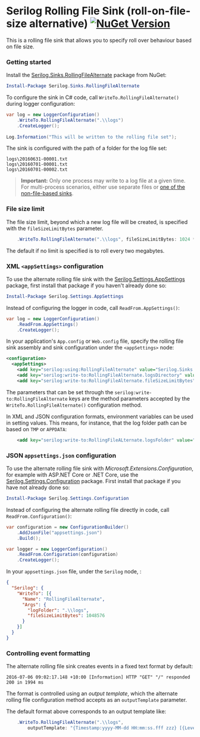 # Serilog Rolling File Sink (roll-on-file-size alternative) [![NuGet Version](http://img.shields.io/nuget/v/Serilog.Sinks.RollingFileAlternate.svg?style=flat)](https://www.nuget.org/packages/Serilog.Sinks.RollingFileAlternate/)

This is a rolling file sink that allows you to specify roll over behaviour based on file size.

### Getting started

Install the [Serilog.Sinks.RollingFileAlternate](https://nuget.org/packages/serilog.sinks.rollingfilealternate) package from NuGet:

```powershell
Install-Package Serilog.Sinks.RollingFileAlternate
```

To configure the sink in C# code, call `WriteTo.RollingFileAlternate()` during logger configuration:

```csharp
var log = new LoggerConfiguration()
    .WriteTo.RollingFileAlternate(".\\logs")
    .CreateLogger();
    
Log.Information("This will be written to the rolling file set");
```

The sink is configured with the path of a folder for the log file set:

```
logs\20160631-00001.txt
logs\20160701-00001.txt
logs\20160701-00002.txt
```

> **Important:** Only one process may write to a log file at a given time. For multi-process scenarios, either use separate files or [one of the non-file-based sinks](https://github.com/serilog/serilog/wiki/Provided-Sinks).

### File size limit

The file size limit, beyond which a new log file will be created, is specified with the `fileSizeLimitBytes` parameter.

```csharp
    .WriteTo.RollingFileAlternate(".\\logs", fileSizeLimitBytes: 1024 * 1024)
```

The default if no limit is specified is to roll every two megabytes.

### XML `<appSettings>` configuration

To use the alternate rolling file sink with the [Serilog.Settings.AppSettings](https://github.com/serilog/serilog-settings-appsettings) package, first install that package if you haven't already done so:

```powershell
Install-Package Serilog.Settings.AppSettings
```

Instead of configuring the logger in code, call `ReadFrom.AppSettings()`:

```csharp
var log = new LoggerConfiguration()
    .ReadFrom.AppSettings()
    .CreateLogger();
```

In your application's `App.config` or `Web.config` file, specify the rolling file sink assembly and sink configuration under the `<appSettings>` node:

```xml
<configuration>
  <appSettings>
    <add key="serilog:using:RollingFileAlternate" value="Serilog.Sinks.RollingFileAlternate" />
    <add key="serilog:write-to:RollingFileAlternate.logsDirectory" value=".\logs" />
    <add key="serilog:write-to:RollingFileAlternate.fileSizeLimitBytes" value="1048576" />
```

The parameters that can be set through the `serilog:write-to:RollingFileAlternate` keys are the method parameters accepted by the `WriteTo.RollingFileAlternate()` configuration method.

In XML and JSON configuration formats, environment variables can be used in setting values. This means, for instance, that the log folder path can be based on `TMP` or `APPDATA`:

```xml
    <add key="serilog:write-to:RollingFileALternate.logsFolder" value="%APPDATA%\MyApp\logs" />
```

### JSON `appsettings.json` configuration

To use the alternate rolling file sink with _Microsoft.Extensions.Configuration_, for example with ASP.NET Core or .NET Core, use the [Serilog.Settings.Configuration](https://github.com/serilog/serilog-settings-configuration) package. First install that package if you have not already done so:

```powershell
Install-Package Serilog.Settings.Configuration
```

Instead of configuring the alternate rolling file directly in code, call `ReadFrom.Configuration()`:

```csharp
var configuration = new ConfigurationBuilder()
    .AddJsonFile("appsettings.json")
    .Build();

var logger = new LoggerConfiguration()
    .ReadFrom.Configuration(configuration)
    .CreateLogger();
```

In your `appsettings.json` file, under the `Serilog` node, :

```json
{
  "Serilog": {
    "WriteTo": [{
      "Name": "RollingFileAlternate",
      "Args": {
        "logFolder": ".\\logs",
        "fileSizeLimitBytes": 1048576
      }
    }]
  }
}
```

### Controlling event formatting

The alternate rolling file sink creates events in a fixed text format by default:

```
2016-07-06 09:02:17.148 +10:00 [Information] HTTP "GET" "/" responded 200 in 1994 ms
```

The format is controlled using an _output template_, which the alternate rolling file configuration method accepts as an `outputTemplate` parameter.

The default format above corresponds to an output template like:

```csharp
    .WriteTo.RollingFileAlternate(".\\logs",
        outputTemplate: "{Timestamp:yyyy-MM-dd HH:mm:ss.fff zzz} [{Level}] {Message}{NewLine}{Exception}")
```

